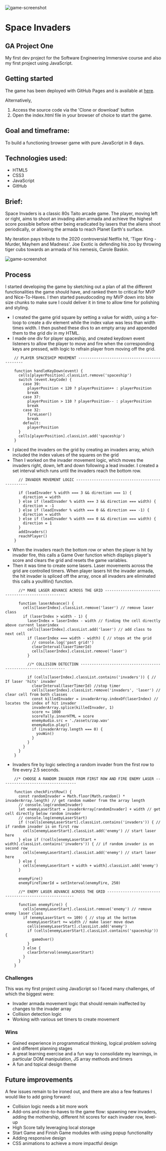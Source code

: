 ![game-screenshot](./assets/screenshots/start.png)
# Space Invaders
## GA Project One
My first dev project for the Software Engineering Immersive course and also my first project using JavaScript.

## Getting started

The game has been deployed with GitHub Pages and is available at [here](ainokyto.github.io/sei-project-one/).

Alternatively,

1. Access the source code via the 'Clone or download' button 
2. Open the index.html file in your browser of choice to start the game.


## Goal and timeframe:
To build a functioning browser game with pure JavaScript in 8 days.


## Technologies used:
* HTML5
* CSS3
* JavaScript
* GitHub


## Brief:
Space Invaders is a classic 80s Taito arcade game. The player, moving left or right, aims to shoot an invading alien armada and achieve the highest score possible before either being eradicated by lasers that the aliens shoot periodically, or allowing the armada to reach Planet Earth's surface.

My iteration pays tribute to the 2020 controversial Netflix hit, 'Tiger King - Murder, Mayhem and Madness'. Joe Exotic is defending his zoo by throwing tiger cubs towards an armada of his nemesis, Carole Baskin.

![game-screenshot](./assets/screenshots/tiger.gif)

## Process
I started developing the game by sketching out a plan of all the different functionalities the game should have, and ranked them to critical for MVP and Nice-To-Haves. I then started pseudocoding my MVP down into bite size chunks to make sure I could deliver it in time to allow time for polishing and styling. 
* I created the game grid square by setting a value for width, using a for-loop to create a div element while the index value was less than width times width. I then pushed these divs to an empty array and appended them to the grid div in my HTML.
* I made one div for player spaceship, and created keydown event listeners to allow the player to move and fire when the corresponding keys are pressed, with logic to refrain player from moving off the grid.

```
    // PLAYER SPACESHIP MOVEMENT ---------------------------------------------

    function handleKeyDown(event) {
      cells[playerPosition].classList.remove('spaceship')
      switch (event.keyCode) {
        case 39:
          playerPosition < 120 ? playerPosition++ : playerPosition
          break
        case 37:
          playerPosition > 110 ? playerPosition-- : playerPosition
          break
        case 32:
          fireLaser()
          break
        default:
          playerPosition
      }
      cells[playerPosition].classList.add('spaceship')
    }
```

* I placed the invaders on the grid by creating an invaders array, which included the index values of the squares on the grid
* Then I worked on the invader movement logic, which moves the invaders right, down, left and down following a lead invader. I created a set interval which runs until the invaders reach the bottom row.

```
      // INVADER MOVEMENT LOGIC ------------------------------------------------

      if (leadInvader % width === 3 && direction === 1) {
        direction = width
      } else if (leadInvader % width === 3 && direction === width) {
        direction = -1
      } else if (leadInvader % width === 0 && direction === -1) {
        direction = width
      } else if (leadInvader % width === 0 && direction === width) {
        direction = 1
      }
      addInvaders()
      reachPlayer()
    }
```

* When the invaders reach the bottom row or when the player is hit by invader fire, this calls a Game Over function which displays player's score and clears the grid and resets the game variables.
* Then it was time to create some lasers. Laser movements across the grid are controlled timers. When player lasers hit the invader armada, the hit invader is spliced off the array, once all invaders are eliminated this calls a youWin() function.

```
      //* MAKE LASER ADVANCE ACROSS THE GRID ----------------------------------------------------

      function laserAdvance() {
        cells[laserIndex].classList.remove('laser') // remove laser class
        if (laserIndex > width - 1) {
          laserIndex = laserIndex - width // finding the cell directly above current laserindex
          cells[laserIndex].classList.add('laser') // add class to next cell
          if (laserIndex === width - width) { // stops at the grid
            // console.log('past grid!')
            clearInterval(laserTimerId)
            cells[laserIndex].classList.remove('laser')
          }
          
          //* COLLISION DETECTION ---------------------------------------------------------------

          if (cells[laserIndex].classList.contains('invaders')) { // If laser 'hits' invader
            clearInterval(laserTimerId) //stop timer
            cells[laserIndex].classList.remove('invaders', 'laser') // clear cell from both classes
            const killedInvader = invaderArray.indexOf(laserIndex) // locates the index of hit invader
            invaderArray.splice(killedInvader, 1)
            score += 1000
            scoreTally.innerHTML = score
            enemyAudio.src = './assets/zap.wav'
            enemyAudio.play()
            if (invaderArray.length === 0) {
              youWin()
            }
          }
        }
      }
    }
```

* Invaders fire by logic selecting a random invader from the first row to fire every 2.5 seconds.

```
    //* CHOOSE A RANDOM INVADER FROM FIRST ROW AND FIRE ENEMY LASER ----------------------------------

    function checkFirstRow() {
      const randomInvader = Math.floor(Math.random() * invaderArray.length) // get random number from the array length
      // console.log(randomInvader)
      let enemyLaserStart = invaderArray[randomInvader] + width // get cell directly below random invader
      // console.log(enemyLaserStart)
      if (!cells[enemyLaserStart].classList.contains('invaders')) { // if random invader is on first row
        cells[enemyLaserStart].classList.add('enemy') // start laser here
      } else if (!cells[enemyLaserStart + width].classList.contains('invaders')) { // if random invader is on second row
        cells[enemyLaserStart].classList.add('enemy') // start laser here
      } else {
        cells[enemyLaserStart + width + width].classList.add('enemy')
      }

      enemyFire()
      enemyFireTimerId = setInterval(enemyFire, 250)

      //* ENEMY LASER ADVANCE ACROSS THE GRID -------------------------------------------------------

      function enemyFire() {
        cells[enemyLaserStart].classList.remove('enemy') // remove enemy laser class
        if (enemyLaserStart <= 109) { // stop at the bottom
          enemyLaserStart += width // make laser move down
          cells[enemyLaserStart].classList.add('enemy')
          if (cells[enemyLaserStart].classList.contains('spaceship')) {
            gameOver()
          }
        } else {
          clearInterval(enemyLaserStart)
        }
      }
    }
```

### Challenges
This was my first project using JavaScript so I faced many challenges, of which the biggest were:
* Invader armada movement logic that should remain inaffected by changes to the invader array
* Collision detection logic
* Working with various set timers to create movement


### Wins
* Gained experience in programmatical thinking, logical problem solving and different planning stages
* A great learning exercise and a fun way to consolidate my learnings, in particular DOM manipulation, JS array methods and timers 
* A fun and topical design theme


## Future improvements
A few issues remain to be ironed out, and there are also a few features I would like to add going forward:
* Collision logic needs a bit more work
* Add-ons and nice-to-haves to the game flow: spawning new invaders, adding the mothership, different hit scores for each invader row, level-up
* High Score tally leveraging local storage
* Start Game and Finish Game modules with using popup functionality
* Adding responsive design
* CSS animations to achieve a more impactful design 
